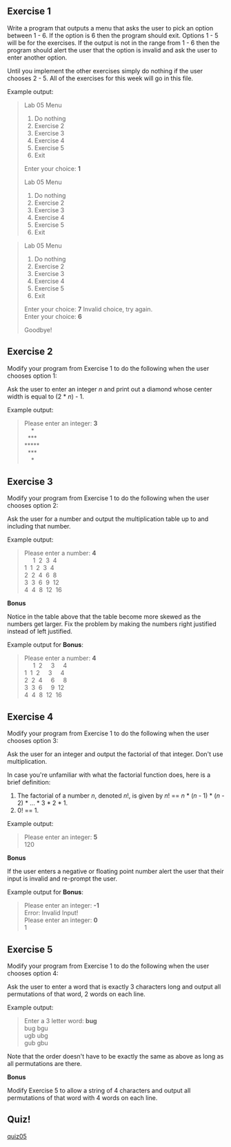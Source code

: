Exercise 1
---

Write a program that outputs a menu that asks the user to pick an option between 1 - 6.
If the option is 6 then the program should exit.
Options 1 - 5 will be for the exercises.
If the output is not in the range from 1 - 6 then the program should alert the user that the option is invalid and ask the user to enter another option.

Until you implement the other exercises simply do nothing if the user chooses 2 - 5.
All of the exercises for this week will go in this file.

Example output:

> Lab 05 Menu<br>
> 1. Do nothing<br>
> 2. Exercise 2<br>
> 3. Exercise 3<br>
> 4. Exercise 4<br>
> 5. Exercise 5<br>
> 6. Exit<br>
>
> Enter your choice: **1**
>
> Lab 05 Menu<br>
> 1. Do nothing<br>
> 2. Exercise 2<br>
> 3. Exercise 3<br>
> 4. Exercise 4<br>
> 5. Exercise 5<br>
> 6. Exit

> Lab 05 Menu<br>
> 1. Do nothing<br>
> 2. Exercise 2<br>
> 3. Exercise 3<br>
> 4. Exercise 4<br>
> 5. Exercise 5<br>
> 6. Exit<br>
>
> Enter your choice: **7**
> Invalid choice, try again.<br>
> Enter your choice: **6**
>
> Goodbye!

Exercise 2
---

Modify your program from Exercise 1 to do the following when the user chooses option 1:

Ask the user to enter an integer *n* and print out a diamond whose center width is equal to (2 \* *n*) - 1.

Example output:

> Please enter an integer: **3**<br>
> &nbsp;&nbsp;&nbsp;&nbsp;\*<br>
> &nbsp;&nbsp;\*\*\*<br>
> \*\*\*\*\*<br>
> &nbsp;&nbsp;\*\*\*<br>
> &nbsp;&nbsp;&nbsp;&nbsp;\*<br>


Exercise 3
---

Modify your program from Exercise 1 to do the following when the user chooses option 2:

Ask the user for a number and output the multiplication table up to and including that number.

Example output:

> Please enter a number: **4**<br>
> &nbsp;&nbsp;&nbsp;&nbsp;&nbsp;1&nbsp;&nbsp;2&nbsp;&nbsp;3&nbsp;&nbsp;4<br>
> 1&nbsp;&nbsp;1&nbsp;&nbsp;2&nbsp;&nbsp;3&nbsp;&nbsp;4<br>
> 2&nbsp;&nbsp;2&nbsp;&nbsp;4&nbsp;&nbsp;6&nbsp;&nbsp;8<br>
> 3&nbsp;&nbsp;3&nbsp;&nbsp;6&nbsp;&nbsp;9&nbsp;&nbsp;12<br>
> 4&nbsp;&nbsp;4&nbsp;&nbsp;8&nbsp;&nbsp;12&nbsp;&nbsp;16<br>

**Bonus**

Notice in the table above that the table become more skewed as the numbers get larger. Fix the problem by making the numbers right justified instead of left justified.

Example output for **Bonus**:
> Please enter a number: **4**<br>
> &nbsp;&nbsp;&nbsp;&nbsp;&nbsp;1&nbsp;&nbsp;2&nbsp;&nbsp;&nbsp;&nbsp;&nbsp;3&nbsp;&nbsp;&nbsp;&nbsp;&nbsp;4<br>
> 1&nbsp;&nbsp;1&nbsp;&nbsp;2&nbsp;&nbsp;&nbsp;&nbsp;&nbsp;3&nbsp;&nbsp;&nbsp;&nbsp;&nbsp;4<br>
> 2&nbsp;&nbsp;2&nbsp;&nbsp;4&nbsp;&nbsp;&nbsp;&nbsp;&nbsp;6&nbsp;&nbsp;&nbsp;&nbsp;&nbsp;8<br>
> 3&nbsp;&nbsp;3&nbsp;&nbsp;6&nbsp;&nbsp;&nbsp;&nbsp;&nbsp;9&nbsp;&nbsp;12<br>
> 4&nbsp;&nbsp;4&nbsp;&nbsp;8&nbsp;&nbsp;12&nbsp;&nbsp;16<br>

Exercise 4
---

Modify your program from Exercise 1 to do the following when the user chooses option 3:

Ask the user for an integer and output the factorial of that integer. Don't use multiplication.

In case you're unfamiliar with what the factorial function does, here is a brief definition:<br>
1. The factorial of a number *n*, denoted *n*!, is given by *n*! == *n* \* (*n* - 1) \* (*n* - 2) \* ... \* 3 \* 2 \* 1.<br>
2. 0! == 1.<br>

Example output:

> Please enter an integer: **5**<br>
> 120

**Bonus**

If the user enters a negative or floating point number alert the user that their input is invalid and re-prompt the user.

Example output for **Bonus**:

> Please enter an integer: **-1**<br>
> Error: Invalid Input!<br>
> Please enter an integer: **0**<br>
> 1

Exercise 5
---

Modify your program from Exercise 1 to do the following when the user chooses option 4:

Ask the user to enter a word that is exactly 3 characters long and output all permutations of that word, 2 words on each line.

Example output:

> Enter a 3 letter word: **bug**<br>
> bug bgu<br> 
> ugb ubg<br>
> gub gbu 

Note that the order doesn't have to be exactly the same as above as long as all permutations are there.

**Bonus**

Modify Exercise 5 to allow a string of 4 characters and output all permutations of that word with 4 words on each line.

Quiz!
---
[quiz05](https://goo.gl/forms/NWbZ5G4ZiYieqh2B3)



